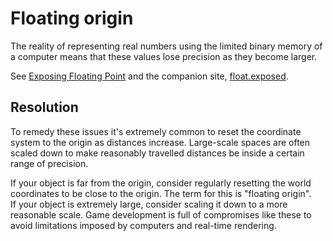 # Floating origin

The reality of representing real numbers using the limited binary memory of a computer means that these values lose precision as they become larger.  

See [Exposing Floating Point](https://ciechanow.ski/exposing-floating-point/) and the companion site, [float.exposed](https://float.exposed/).

## Resolution
To remedy these issues it's extremely common to reset the coordinate system to the origin as distances increase. Large-scale spaces are often scaled down to make reasonably travelled distances be inside a certain range of precision.

If your object is far from the origin, consider regularly resetting the world coordinates to be close to the origin. The term for this is "floating origin".  
If your object is extremely large, consider scaling it down to a more reasonable scale. Game development is full of compromises like these to avoid limitations imposed by computers and real-time rendering.
